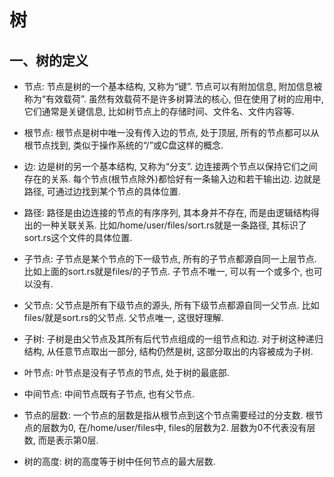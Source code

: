 # 树

## 一、树的定义

- 节点: 节点是树的一个基本结构, 又称为“键”. 节点可以有附加信息, 附加信息被称为“有效载荷”. 虽然有效载荷不是许多树算法的核心, 但在使用了树的应用中, 它们通常是关键信息, 比如树节点上的存储时间、文件名、文件内容等.

- 根节点: 根节点是树中唯一没有传入边的节点, 处于顶层, 所有的节点都可以从根节点找到, 类似于操作系统的“/”或C盘这样的概念.

- 边: 边是树的另一个基本结构, 又称为“分支”. 边连接两个节点以保持它们之间存在的关系. 每个节点(根节点除外)都恰好有一条输入边和若干输出边. 边就是路径, 可通过边找到某个节点的具体位置.

- 路径: 路径是由边连接的节点的有序序列, 其本身并不存在, 而是由逻辑结构得出的一种关联关系. 比如/home/user/files/sort.rs就是一条路径, 其标识了sort.rs这个文件的具体位置.

- 子节点: 子节点是某个节点的下一级节点, 所有的子节点都源自同一上层节点. 比如上面的sort.rs就是files/的子节点. 子节点不唯一, 可以有一个或多个, 也可以没有.

- 父节点: 父节点是所有下级节点的源头, 所有下级节点都源自同一父节点. 比如files/就是sort.rs的父节点. 父节点唯一, 这很好理解.

- 子树: 子树是由父节点及其所有后代节点组成的一组节点和边. 对于树这种递归结构, 从任意节点取出一部分, 结构仍然是树, 这部分取出的内容被成为子树.

- 叶节点: 叶节点是没有子节点的节点, 处于树的最底部.

- 中间节点: 中间节点既有子节点, 也有父节点.

- 节点的层数: 一个节点的层数是指从根节点到这个节点需要经过的分支数. 根节点的层数为0, 在/home/user/files中, files的层数为2. 层数为0不代表没有层数, 而是表示第0层.

- 树的高度: 树的高度等于树中任何节点的最大层数.

